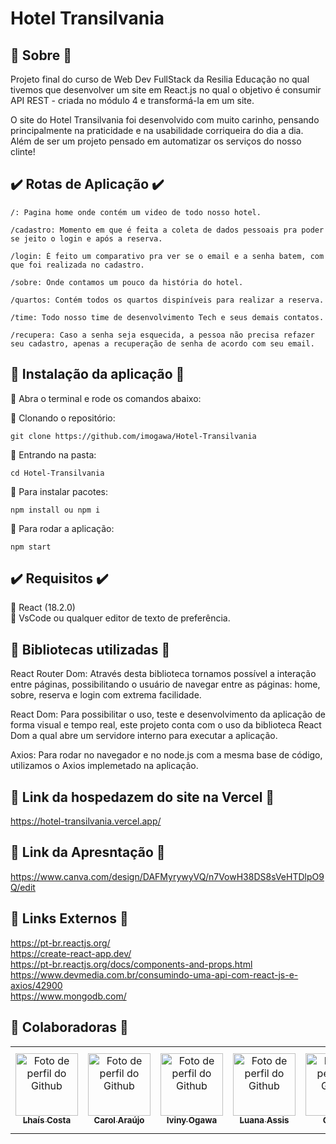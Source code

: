 # Hotel Transilvania 
## :hotel: Sobre :hotel:
Projeto final do curso de Web Dev FullStack da Resilia Educação no qual tivemos que desenvolver um site em React.js no qual o objetivo é consumir API REST - criada no módulo 4 e transformá-la em um site.

O site do Hotel Transilvania foi desenvolvido com muito carinho, pensando principalmente na praticidade e na usabilidade corriqueira do dia a dia. Além de ser um projeto pensado em automatizar os serviços do nosso clinte!

## :heavy_check_mark:  Rotas de Aplicação  :heavy_check_mark:
```
/: Pagina home onde contém um video de todo nosso hotel.
```
```
/cadastro: Momento em que é feita a coleta de dados pessoais pra poder se jeito o login e após a reserva.
```
```
/login: É feito um comparativo pra ver se o email e a senha batem, com que foi realizada no cadastro.
```
```
/sobre: Onde contamos um pouco da história do hotel.
```
```
/quartos: Contém todos os quartos dispiníveis para realizar a reserva.
```
```
/time: Todo nosso time de desenvolvimento Tech e seus demais contatos.
```
```
/recupera: Caso a senha seja esquecida, a pessoa não precisa refazer seu cadastro, apenas a recuperação de senha de acordo com seu email.
```


## :lock_with_ink_pen: Instalação da aplicação :lock_with_ink_pen:

:small_blue_diamond: Abra o terminal e rode os comandos abaixo: <br>

:small_blue_diamond: Clonando o repositório:
```
git clone https://github.com/imogawa/Hotel-Transilvania
```
:small_blue_diamond: Entrando na pasta:
```
cd Hotel-Transilvania
```
:small_blue_diamond: Para instalar pacotes:
```
npm install ou npm i
```
:small_blue_diamond: Para rodar a aplicação:
```
npm start
```

## :heavy_check_mark:  Requisitos  :heavy_check_mark:
:small_blue_diamond: React (18.2.0) <br>
:small_blue_diamond: VsCode ou qualquer editor de texto de preferência. <br>

## :paperclip: Bibliotecas utilizadas :paperclip:
React Router Dom: Através desta biblioteca tornamos possível a interação entre páginas, possibilitando o usuário de navegar entre as páginas: home, sobre, reserva e login com extrema facilidade.

React Dom: Para possibilitar o uso, teste e desenvolvimento da aplicação de forma visual e tempo real, este projeto conta com o uso da biblioteca React Dom a qual abre um servidore interno para executar a aplicação.

Axios: Para rodar no navegador e no node.js com a mesma base de código, utilizamos o Axios implemetado na aplicação.

## :footprints: Link da hospedazem do site na Vercel :footprints:
https://hotel-transilvania.vercel.app/

## :footprints: Link da Apresntação :footprints:
https://www.canva.com/design/DAFMyrywyVQ/n7VowH38DS8sVeHTDlpO9Q/edit

## :paperclip: Links Externos :paperclip:
https://pt-br.reactjs.org/ <br>
https://create-react-app.dev/ <br>
https://pt-br.reactjs.org/docs/components-and-props.html <br>
https://www.devmedia.com.br/consumindo-uma-api-com-react-js-e-axios/42900 <br>
https://www.mongodb.com/ <br>

## 🤜 Colaboradoras 🤛
<table>      
  <tr>    
    <td align="center">
      <a href="https://github.com/LhaisCosta99">
        <img src="https://avatars.githubusercontent.com/u/102974727?v=4" width="100px;" alt="Foto de perfil do Github"/><br>
        <sub>
          <b>Lhaís Costa</b>
        </sub>
      </a>
    </td>    
    <td align="center">
      <a href="https://github.com/carolfranca0310">
        <img src="https://avatars.githubusercontent.com/u/98667566?v=4" width="100px;" alt="Foto de perfil do Github"/><br>
        <sub>
          <b>Carol Araújo</b>
        </sub>
      </a>
    </td> 
    <td align="center">
      <a href="https://github.com/imogawa">
        <img src="https://avatars.githubusercontent.com/u/103681129?v=4" width="100px;" alt="Foto de perfil do Github"/><br>
        <sub>
          <b>Iviny Ogawa</b>
        </sub>
      </a>
    </td>         
    <td align="center">
      <a href="https://github.com/luanaassisi">
        <img src="https://avatars.githubusercontent.com/u/98328512?v=4" width="100px;" alt="Foto de perfil do Github"/><br>
        <sub>
          <b>Luana Assis</b>
        </sub>
      </a>
    </td>
    <td align="center">
      <a href="https://github.com/camilamenacho">
        <img src="https://avatars.githubusercontent.com/u/25486661?v=4" width="100px;" alt="Foto de perfil do Github"/><br>
        <sub>
          <b>Camila</b>
        </sub>
      </a>
    </td> 
    <td align="center">
      <a href="https://github.com/gabisegger">
        <img src="https://avatars.githubusercontent.com/u/96390723?v=4" width="100px;" alt="Foto de perfil do Github"/><br>
        <sub>
          <b>Gabriela Segger</b>
        </sub>
      </a>
    </td>            
  </tr>     
</table>
